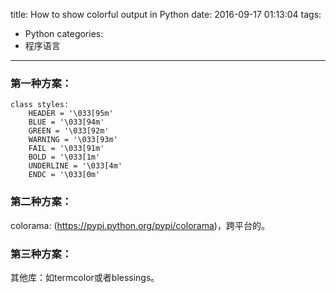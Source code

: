title: How to show colorful output in Python
date: 2016-09-17 01:13:04
tags:
- Python
categories:
- 程序语言
---

### 第一种方案：

```
class styles:
    HEADER = '\033[95m'
    BLUE = '\033[94m'
    GREEN = '\033[92m'
    WARNING = '\033[93m'
    FAIL = '\033[91m'
    BOLD = '\033[1m'
    UNDERLINE = '\033[4m'
    ENDC = '\033[0m'
```        

### 第二种方案：

colorama: (https://pypi.python.org/pypi/colorama)，跨平台的。

### 第三种方案：

其他库：如termcolor或者blessings。